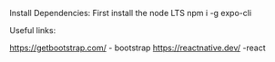 Install Dependencies:
First install the node LTS
npm i -g expo-cli

Useful links:

https://getbootstrap.com/ - bootstrap
https://reactnative.dev/ -react
